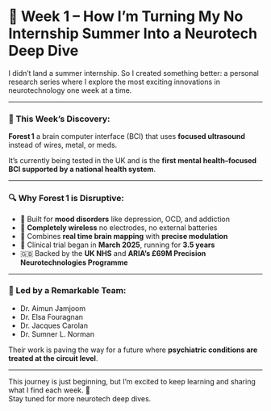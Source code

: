# 🚀 Week 1 – How I’m Turning My No Internship Summer Into a Neurotech Deep Dive

I didn’t land a summer internship. So I created something better: a personal research series where I explore the most exciting innovations in neurotechnology one week at a time.

---

### 🧠 This Week’s Discovery:
**Forest 1**  a brain computer interface (BCI) that uses **focused ultrasound** instead of wires, metal, or meds.

It’s currently being tested in the UK and is the **first mental health–focused BCI supported by a national health system**.

---

### 🔍 Why Forest 1 is Disruptive:

- 🧠 Built for **mood disorders** like depression, OCD, and addiction  
- 📡 **Completely wireless**  no electrodes, no external batteries  
- 🧭 Combines **real time brain mapping** with **precise modulation**  
- 📍 Clinical trial began in **March 2025**, running for **3.5 years**  
- 🇬🇧 Backed by the **UK NHS** and **ARIA’s £69M Precision Neurotechnologies Programme**

---

### 🧪 Led by a Remarkable Team:

- Dr. Aimun Jamjoom  
- Dr. Elsa Fouragnan  
- Dr. Jacques Carolan  
- Dr. Sumner L. Norman  

Their work is paving the way for a future where **psychiatric conditions are treated at the circuit level**.

---

This journey is just beginning, but I’m excited to keep learning and sharing what I find each week. 🌱  
Stay tuned for more neurotech deep dives.
